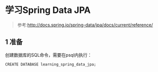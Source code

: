 # 学习Spring Data JPA
> 参考:http://docs.spring.io/spring-data/jpa/docs/current/reference/

## 1 准备
创建数据库的SQL命令，需要在psql内执行：
```
CREATE DATABASE learning_spring_data_jpa;
```